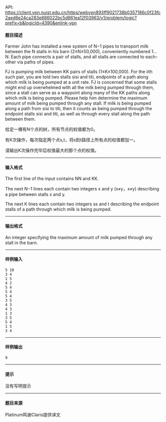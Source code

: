 API: https://client.vpn.nuist.edu.cn/https/webvpn893ff9021738b0357186c0f23fc2aed6e24ca283e886022bc5d861ea12f03963/v1/problem/logic?prefix=b&logicId=4390&enlink-vpn

#### 题目描述

Farmer John has installed a new system of N−1 pipes to transport milk between the N stalls in his barn (2≤N≤50,000), conveniently numbered 1…N. Each pipe connects a pair of stalls, and all stalls are connected to each-other via paths of pipes.  
  
FJ is pumping milk between KK pairs of stalls (1≤K≤100,000). For the iith such pair, you are told two stalls sisi and titi, endpoints of a path along which milk is being pumped at a unit rate. FJ is concerned that some stalls might end up overwhelmed with all the milk being pumped through them, since a stall can serve as a waypoint along many of the KK paths along which milk is being pumped. Please help him determine the maximum amount of milk being pumped through any stall. If milk is being pumped along a path from sisi to titi, then it counts as being pumped through the endpoint stalls sisi and titi, as well as through every stall along the path between them.

给定一棵有N个点的树，所有节点的权值都为0。

有K次操作，每次指定两个点s,t，将s到t路径上所有点的权值都加一。

请输出K次操作完毕后权值最大的那个点的权值。

---

#### 输入格式

The first line of the input contains NN and KK.  
  
The next N−1 lines each contain two integers x and y (x≠y，x≠y) describing a pipe between stalls x and y.  
  
The next K lines each contain two integers ss and t describing the endpoint stalls of a path through which milk is being pumped.

---

#### 输出格式

An integer specifying the maximum amount of milk pumped through any stall in the barn.

---

#### 样例输入
```
5 10
3 4
1 5
4 2
5 4
5 4
5 4
3 5
4 3
4 3
1 3
3 5
5 4
1 5
3 4
```

---

#### 样例输出
```
9
```

---

#### 提示

没有写明提示

---

#### 题目来源

Platinum鸣谢Claris提供译文